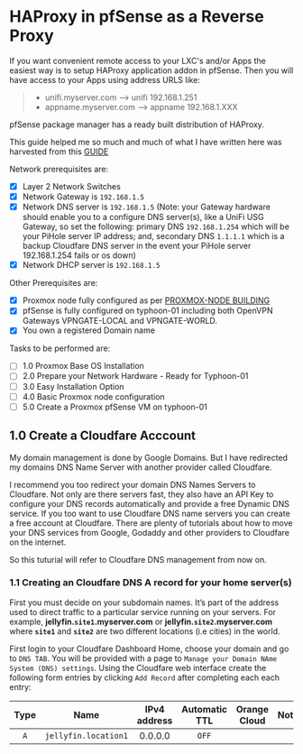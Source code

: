 # HAProxy in pfSense as a Reverse Proxy
If you want convenient remote access to your LXC's and/or Apps the easiest way is to setup HAProxy application addon in pfSense. Then you will have access to your Apps using address URLS like:
> *  unifi.myserver.com --> unifi 192.168.1.251
> * appname.myserver.com --> appname 192.168.1.XXX

pfSense package manager has a ready built distribution of HAProxy.

This guide helped me so much and much of what I have written here was harvested from this [GUIDE](https://www.chucknemeth.com/pfsense-haproxy-port-443/)

Network prerequisites are:
- [x] Layer 2 Network Switches
- [x] Network Gateway is `192.168.1.5`
- [x] Network DNS server is `192.168.1.5` (Note: your Gateway hardware should enable you to a configure DNS server(s), like a UniFi USG Gateway, so set the following: primary DNS `192.168.1.254` which will be your PiHole server IP address; and, secondary DNS `1.1.1.1` which is a backup Cloudfare DNS server in the event your PiHole server 192.168.1.254 fails or os down)
- [x] Network DHCP server is `192.168.1.5`

Other Prerequisites are:
- [x] Proxmox node fully configured as per [PROXMOX-NODE BUILDING](https://github.com/ahuacate/proxmox-node/blob/master/README.md#proxmox-node-building)
- [x] pfSense is fully configured on typhoon-01 including both OpenVPN Gateways VPNGATE-LOCAL and VPNGATE-WORLD.
- [x] You own a registered Domain name

Tasks to be performed are:
- [ ] 1.0 Proxmox Base OS Installation
- [ ] 2.0 Prepare your Network Hardware - Ready for Typhoon-01
- [ ] 3.0 Easy Installation Option
- [ ] 4.0 Basic Proxmox node configuration
- [ ] 5.0 Create a Proxmox pfSense VM on typhoon-01

## 1.0 Create a Cloudfare Acccount
My domain management is done by Google Domains. But I have redirected my domains DNS Name Server with another provider called Cloudfare.

I recommend you too redirect your domain DNS Names Servers to Cloudfare. Not only are there servers fast, they also have an API Key to configure your DNS records automatically and provide a free Dynamic DNS service. If you too want to use Cloudfare DNS name servers you can create a free account at Cloudfare. There are plenty of tutorials about how to move your DNS services from Google, Godaddy and other providers to Cloudfare on the internet.

So this tuturial will refer to Cloudfare DNS management from now on.

### 1.1 Creating an Cloudfare DNS A record for your home server(s)
First you must decide on your subdomain names. It’s part of the address used to direct traffic to a particular service running on your servers. For example, **jellyfin.`site1`.myserver.com** or **jellyfin.`site2`.myserver.com** where **`site1`** and **`site2`** are two different locations (i.e cities) in the world.

First login to your Cloudfare Dashboard Home, choose your domain and go to `DNS TAB`. You will be provided with a page to `Manage your Domain NAme System (DNS) settings`. Using the Cloudfare web interface create the following form entries by clicking `Add Record` after completing each each entry:

| Type | Name | IPv4 address | Automatic TTL | Orange Cloud | Notes
| :---: | :---: | :---: | :---: | :---: | :---
| `A` | `jellyfin.location1` | 0.0.0.0 | `OFF` | 




